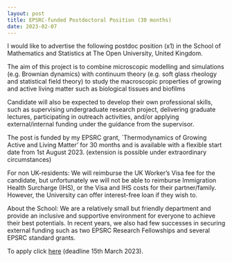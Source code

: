 ```yaml
---
layout: post
title: EPSRC-funded Postdoctoral Position (30 months)
date: 2023-02-07
---
```


I would like to advertise the following postdoc position (x1) in the School of Mathematics and Statistics at The Open University, United Kingdom.

The aim of this project is to combine microscopic modelling and simulations (e.g. Brownian dynamics) with continuum theory (e.g. soft glass rheology and statistical field theory) to study the macroscopic properties of growing and active living matter such as biological tissues and biofilms

Candidate will also be expected to develop their own professional skills, such as supervising undergraduate research project, delivering graduate lectures, participating in outreach activities, and/or applying external/internal funding under the guidance from the supervisor. 

The post is funded by my EPSRC grant, `Thermodynamics of Growing Active and Living Matter’ for 30 months and is available with a flexible start date from 1st August 2023. (extension is possible under extraordinary circumstances)

For non UK-residents: We will reimburse the UK Worker’s Visa fee for the candidate, but unfortunately we will not be able to reimburse Immigration Health Surcharge (IHS), or the Visa and IHS costs for their partner/family. However, the University can offer interest-free loan if they wish to.

About the School: We are a relatively small but friendly department and provide an inclusive and supportive environment for everyone to achieve their best potentials. In recent years, we also had few successes in securing external funding such as two EPSRC Research Fellowships and several EPSRC standard grants.

To apply click [here] (deadline 15th March 2023).

[here]: https://www.open.ac.uk/about/employment/vacancies/pdra-applied-mathematicstheoretical-physics-20757
